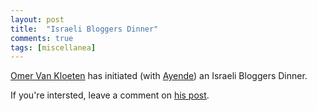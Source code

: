 ```yaml
---
layout: post
title:  "Israeli Bloggers Dinner"
comments: true
tags: [miscellanea]
---
```



[Omer Van Kloeten](http://blogs.microsoft.co.il/blogs/omer/default.aspx) has initiated (with [Ayende](http://www.ayende.com/Blog)) an Israeli Bloggers Dinner.

If you're intersted, leave a comment on [his post](http://blogs.microsoft.co.il/blogs/omer/archive/2006/10/31/4185.aspx?CommentPosted=true).

